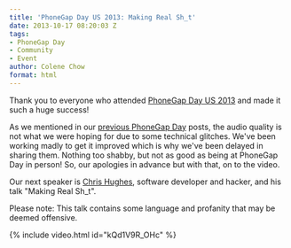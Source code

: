 ```yaml
---
title: 'PhoneGap Day US 2013: Making Real Sh_t'
date: 2013-10-17 08:20:03 Z
tags:
- PhoneGap Day
- Community
- Event
author: Colene Chow
format: html
---
```


Thank you to everyone who attended [PhoneGap Day US 2013](http://pgday.phonegap.com/us2013) and made it such a huge success!

As we mentioned in our [previous PhoneGap Day](https://phonegap.com/blog/tag/phonegap-day/) posts, the audio quality is not what we were hoping for due to some technical glitches. We've been working madly to get it improved which is why we've been delayed in sharing them. Nothing too shabby, but not as good as being at PhoneGap Day in person! So, our apologies in advance but with that, on to the video.

Our next speaker is [Chris Hughes](http://twitter.com/chews), software developer and hacker, and his talk "Making Real Sh_t".

Please note: This talk contains some language and profanity that may be deemed offensive.

{% include video.html id="kQd1V9R_OHc" %}
